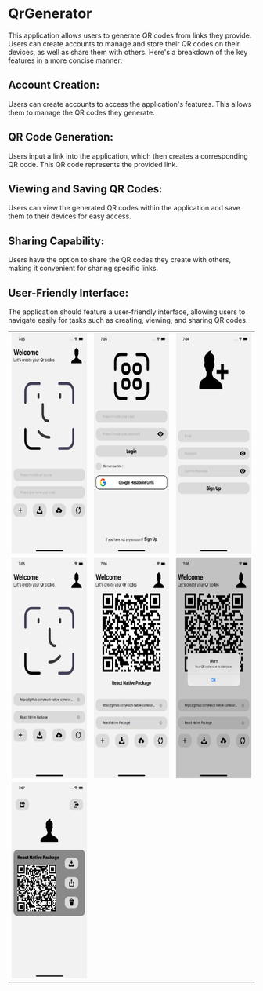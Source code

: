 # QrGenerator
This application allows users to generate QR codes from links they provide. Users can create accounts to manage and store their QR codes on their devices, as well as share them with others. Here's a breakdown of the key features in a more concise manner:

## Account Creation:
Users can create accounts to access the application's features. This allows them to manage the QR codes they generate. 

## QR Code Generation:
Users input a link into the application, which then creates a corresponding QR code. This QR code represents the provided link.

## Viewing and Saving QR Codes:
Users can view the generated QR codes within the application and save them to their devices for easy access.

## Sharing Capability:
Users have the option to share the QR codes they create with others, making it convenient for sharing specific links.

## User-Friendly Interface:
The application should feature a user-friendly interface, allowing users to navigate easily for tasks such as creating, viewing, and sharing QR codes.


<table>
  <tr>
    <td>
      <img src="https://github.com/aliahmetbme/QRgenerator/blob/main/Simulator%20Screenshot%20-%20iPhone%2014%20-%202023-11-29%20at%2019.05.26.png" alt="ios UI" width="200" height="450">
    </td>
    <td>
      <img src="https://github.com/aliahmetbme/QRgenerator/blob/main/Simulator%20Screenshot%20-%20iPhone%2014%20-%202023-11-29%20at%2019.05.01.png" alt="ios UI" width="200" height="450">
    </td>
      <td>
      <img src="https://github.com/aliahmetbme/QRgenerator/blob/main/Simulator%20Screenshot%20-%20iPhone%2014%20-%202023-11-29%20at%2019.04.56.png" alt="ios UI" width="200" height="450">
    </td>

  </tr>
  <tr>
    <td>
      <img src="https://github.com/aliahmetbme/QRgenerator/blob/main/Simulator%20Screenshot%20-%20iPhone%2014%20-%202023-11-29%20at%2019.05.41.png" alt="ios UI" width="200" height="450">
    </td>
    <td>
      <img src="https://github.com/aliahmetbme/QRgenerator/blob/main/Simulator%20Screenshot%20-%20iPhone%2014%20-%202023-11-29%20at%2019.05.43.png" alt="ios UI" width="200" height="450">
    </td>
    <td>
      <img src="https://github.com/aliahmetbme/QRgenerator/blob/main/Simulator%20Screenshot%20-%20iPhone%2014%20-%202023-11-29%20at%2019.05.49.png" alt="ios UI" width="200" height="450">
    </td>

  </tr>
  <tr>
    <td>
      <img src="https://github.com/aliahmetbme/QRgenerator/blob/main/Simulator%20Screenshot%20-%20iPhone%2014%20-%202023-11-29%20at%2019.07.23.png" alt="ios UI" width="200" height="400">
    </td>
  </tr>
    
</table>
